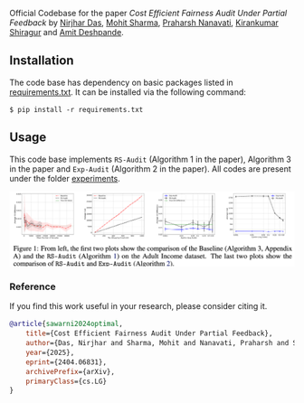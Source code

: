 Official Codebase for the paper *Cost Efficient Fairness Audit Under Partial Feedback* by [Nirjhar Das](https://nirjhar-das.github.io/), [Mohit Sharma](https://mohitsharma29.github.io), [Praharsh Nanavati](https://niftynans.github.io/index.html), [Kirankumar Shiragur](https://sites.google.com/view/kiran-shiragur) and [Amit Deshpande](https://www.microsoft.com/en-us/research/people/amitdesh/).


## Installation
The code base has dependency on basic packages listed in [requirements.txt](./requirements.txt). It can be installed via the following command:
```
$ pip install -r requirements.txt 
```

## Usage
This code base implements `RS-Audit` (Algorithm 1 in the paper), Algorithm 3 in the paper and `Exp-Audit` (Algorithm 2 in the paper). All codes are present under the folder [experiments](./experiments).


![all_results](./experiments/Fairness_Audit_Result.png)

### Reference

If you find this work useful in your research, please consider citing it.

~~~bibtex
@article{sawarni2024optimal,
    title={Cost Efficient Fairness Audit Under Partial Feedback},
    author={Das, Nirjhar and Sharma, Mohit and Nanavati, Praharsh and Shiragur, Kirankumar and Deshpande, Amit},
    year={2025},
    eprint={2404.06831},
    archivePrefix={arXiv},
    primaryClass={cs.LG}
}
~~~
